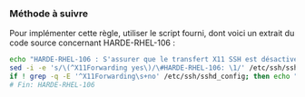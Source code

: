
### Méthode à suivre

Pour implémenter cette règle, utiliser le script fourni, dont voici un extrait du code source concernant HARDE-RHEL-106 :

``` {.bash .numberLines}
echo "HARDE-RHEL-106 : S'assurer que le transfert X11 SSH est désactivé"
sed -i -e 's/\(^X11Forwarding yes\)/\#HARDE-RHEL-106: \1/' /etc/ssh/sshd_config
if ! grep -q -E '^X11Forwarding\s+no' /etc/ssh/sshd_config; then echo "X11Forwarding no" >>/etc/ssh/sshd_config; fi
# Fin: HARDE-RHEL-106
```

